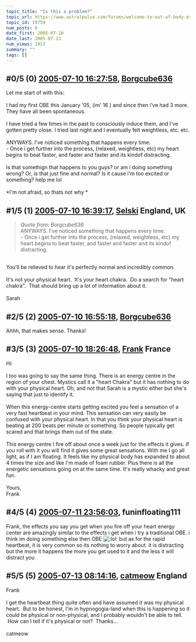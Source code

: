 ```yaml
---
topic_title: "Is this a problem?"
topic_url: https://www.astralpulse.com/forums/welcome-to-out-of-body-experiences!/is-this-a-problem
topic_id: 19759
num_posts: 6
date_first: 2005-07-10
date_last: 2005-07-13
num_views: 1913
summary: ""
tags: []
---
```


## \#0/5 (0) [2005-07-10 16:27:58](https://www.astralpulse.com/forums/index.php?msg=169713), [Borgcube636](https://www.astralpulse.com/forums/profile/?u=9403)  ##
<section>
Let me start of with this:
<br>
<br>
I had my first OBE this January '05, (im' 16 ) and since then i've had 3 more. They have all been spontaneous.
<br>
<br>
I have tried a few times in the past to consciously induce them, and I've gotten pretty close. I tried last night and I eventually felt weightless, etc. etc.
<br>
<br>
ANYWAYS. I've noticed something that happens every time:
<br>
- Once i get further into the process, (relaxed, weightless, etc) my heart begins to beat faster, and faster and faster and its kindof distracting.
<br>
<br>
Is that somethign that happens to you guys? or am i doing something wrong? Or, is that just fine and normal? Is it cause i'm too excited or something? help me lol
<br>
<br>
*I'm not afraid, so thats not why *
</section>

## \#1/5 (1) [2005-07-10 16:39:17](https://www.astralpulse.com/forums/index.php?msg=169715), [Selski](https://www.astralpulse.com/forums/profile/?u=6012) England, UK ##
<section>
<blockquote class="bbc_standard_quote">
 <cite>
  Quote from: Borgcube636
 </cite>
 <br>
 ANYWAYS. I've noticed something that happens every time:
 <br>
 - Once i get further into the process, (relaxed, weightless, etc) my heart begins to beat faster, and faster and faster and its kindof distracting.
 <br>
</blockquote>
<br>
You'll be relieved to hear it's perfectly normal and incredibly common.
<br>
<br>
It's not your physical heart.  It's your heart chakra.  Do a search for "heart chakra".  That should bring up a lot of information about it.
<br>
<br>
Sarah
</section>

## \#2/5 (2) [2005-07-10 16:55:18](https://www.astralpulse.com/forums/index.php?msg=169716), [Borgcube636](https://www.astralpulse.com/forums/profile/?u=9403)  ##
<section>
Ahhh, that makes sense. Thanks!
</section>

## \#3/5 (3) [2005-07-10 18:26:48](https://www.astralpulse.com/forums/index.php?msg=169721), [Frank](https://www.astralpulse.com/forums/profile/?u=359) France ##
<section>
Hi:
<br>
<br>
I too was going to say the same thing. There is an energy centre in the region of your chest. Mystics call it a "heart Chakra" but it has nothing to do with your physical heart. Oh, and not that Sarah is a mystic either but she's saying that just to identify it.
<br>
<br>
When this energy-centre starts getting excited you feel a sensation of a very fast heartbeat in your mind. This sensation can very easily be confused with your physical heart. In that you think your physical heart is beating at 200 beats per minute or something. So people typically get scared and that brings them out of the state.
<br>
<br>
This energy centre I fire off about once a week just for the effects it gives. If you roll with it you will find it gives some great sensations. With me I go all light, as if I am floating. It feels like my physical body has expanded to about 4 times the size and like I'm made of foam rubber. Plus there is all the energetic sensations going on at the same time. It's really whacky and great fun.
<br>
<br>
Yours,
<br>
Frank
</section>

## \#4/5 (4) [2005-07-11 23:56:03](https://www.astralpulse.com/forums/index.php?msg=169866), funinfloating111  ##
<section>
Frank, the effects you say you get when you fire off your heart energy center are amazingly similar to the effects i get when i try a traditional OBE. i think im doing something else then OBE
<img alt=":lol:" class="smiley" src="https://www.astralpulse.com/forums/Smileys/fugue/cheesy.png" title="Cheesy"/>
but as for the rapid heartbeat, it is very common so its nothing to worry about. it is distracting but the more it happens the more you get used to it and the less it will distract you
</section>

## \#5/5 (5) [2005-07-13 08:14:16](https://www.astralpulse.com/forums/index.php?msg=170032), [catmeow](https://www.astralpulse.com/forums/profile/?u=5565) England ##
<section>
Frank
<br>
<br>
I get the heartbeat thing quite often and have assumed it was my physical heart.  But to be honest, I'm in hypnogogia-land when this is happening so it could be physical or non-physical, and I probably wouldn't be able to tell.  How can I tell if it's physical or not?  Thanks...
<br>
<br>
catmeow
</section>